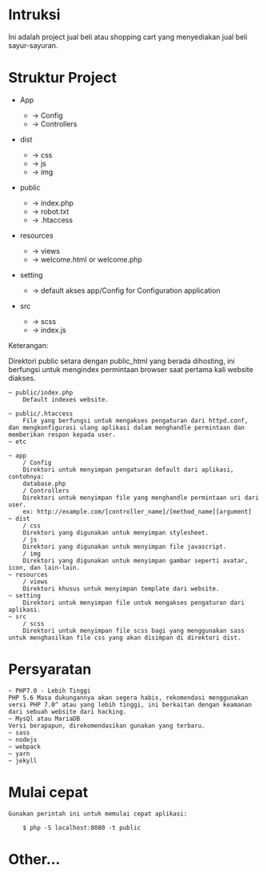 # Intruksi

Ini adalah project jual beli atau shopping cart yang menyediakan jual beli sayur-sayuran.

# Struktur Project
* App
    * -> Config
    * -> Controllers

* dist
    * -> css
    * -> js
    * -> img

* public
    * -> index.php
    * -> robot.txt
    * -> .htaccess

* resources
    * -> views
    * -> welcome.html or welcome.php

* setting
    * -> default akses app/Config for Configuration application

* src
    * -> scss
    * -> index.js

Keterangan:

Direktori public setara dengan public_html yang berada dihosting, ini berfungsi untuk mengindex permintaan browser saat pertama kali website diakses.

    ~ public/index.php
        Default indexes website.

    ~ public/.htaccess
        File yang berfungsi untuk mengakses pengaturan dari httpd.conf, dan mengkonfigurasi ulang aplikasi dalam menghandle permintaan dan memberikan respon kepada user.
    ~ etc
 
    ~ app
        / Config
        Direktori untuk menyimpan pengaturan default dari aplikasi, contohnya:
        database.php
        / Controllers
        Direktori untuk menyimpan file yang menghandle permintaan uri dari user.
        ex: http://example.com/[controller_name]/[method_name][argument]
    ~ dist
        / css
        Direktori yang digunakan untuk menyimpan stylesheet.
        / js
        Direktori yang digunakan untuk menyimpan file javascript.
        / img
        Direktori yang digunakan untuk menyimpan gambar seperti avatar, icon, dan lain-lain.
    ~ resources
        / views
        Direktori khusus untuk menyimpan template dari website.
    ~ setting
        Direktori untuk menyimpan file untuk mengakses pengaturan dari aplikasi.
    ~ src
        / scss
        Direktori untuk menyimpan file scss bagi yang menggunakan sass untuk menghasilkan file css yang akan disimpan di direktori dist.

 # Persyaratan
    ~ PHP7.0 - Lebih Tinggi
    PHP 5.6 Masa dukungannya akan segera habis, rekomendasi menggunakan versi PHP 7.0^ atau yang lebih tinggi, ini berkaitan dengan keamanan dari sebuah website dari hacking.
    ~ MysQl atau MariaDB
    Versi berapapun, direkomendasikan gunakan yang terbaru.
    ~ sass
    ~ nodejs
    ~ webpack
    ~ yarn
    ~ jekyll

# Mulai cepat
    Gunakan perintah ini untuk memulai cepat aplikasi:

        $ php -S localhost:8080 -t public

# Other...
